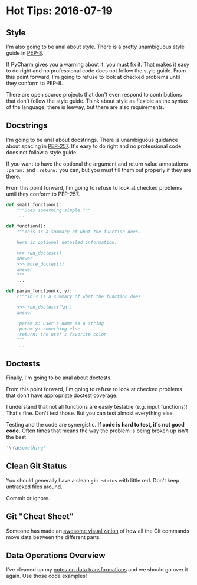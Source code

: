 # Hot Tips: 2016-07-19

## Style

I'm also going to be anal about style.
There is a pretty unambiguous style guide in [PEP-8](https://www.python.org/dev/peps/pep-0008/).

If PyCharm gives you a warning about it, you must fix it.
That makes it easy to do right and no professional code does not follow the style guide.
From this point forward, I'm going to refuse to look at checked problems until they conform to PEP-8.

There are open source projects that don't even respond to contributions that don't follow the style guide.
Think about style as flexible as the syntax of the language; there is leeway, but there are also requirements.

## Docstrings

I'm going to be anal about docstrings.
There is unambiguous guidance about spacing in [PEP-257](https://www.python.org/dev/peps/pep-0257/).
It's easy to do right and no professional code does not follow a style guide.

If you want to have the optional the argument and return value annotations `:param:` and `:return:` you can, but you must fill them out properly if they are there.

From this point forward, I'm going to refuse to look at checked problems until they conform to PEP-257.

```py
def small_function():
    """Does something simple."""
    ...

def function():
    """This is a summary of what the function does.

    Here is optional detailed information.

    >>> run_doctest()
    answer
    >>> more_doctest()
    answer
    """
    ...

def param_function(x, y):
    r"""This is a summary of what the function does.

    >>> run_doctest('\n')
    answer

    :param x: user's name as a string
    :param y: something else
    :return: the user's favorite color
    """
    ...
```

## Doctests

Finally, I'm going to be anal about doctests.

From this point forward, I'm going to refuse to look at checked problems that don't have appropriate doctest coverage.

I understand that not all functions are easily testable (e.g. input functions)!
That's fine.
Don't test those.
But you can test almost everything else.

Testing and the code are synergistic.
**If code is hard to test, it's not good code.**
Often times that means the way the problem is being broken up isn't the best.

```py
'\n\nsomething'
```

## Clean Git Status

You should generally have a clean `git status` with little red.
Don't keep untracked files around.

Commit or ignore.

## Git "Cheat Sheet"

Someone has made an [awesome visualization](http://ndpsoftware.com/git-cheatsheet.html) of how all the Git commands move data between the different parts.

## Data Operations Overview

I've cleaned up my [notes on data transformations](/notes/problem-solving-data-transformations.md) and we should go over it again.
Use those code examples!
